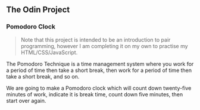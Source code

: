 ## The Odin Project

### Pomodoro Clock

> Note that this project is intended to be an introduction to pair programming, however I am completing it on my own to practise my HTML/CSS/JavaScript.

The Pomodoro Technique is a time management system where you work for a period of time then take a short break, then work for a period of time then take a short break, and so on.

We are going to make a Pomodoro clock which will count down twenty-five minutes of work, indicate it is break time, count down five minutes, then start over again.